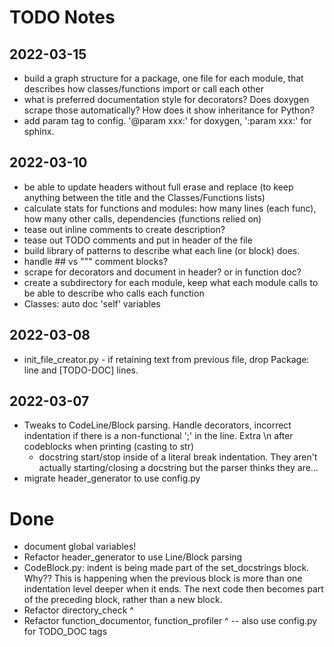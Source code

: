 # TODO Notes

## 2022-03-15

* build a graph structure for a package, one file for each module, that describes how classes/functions import or call each other
* what is preferred documentation style for decorators? Does doxygen scrape those automatically? How does it show inheritance for Python?
* add param tag to config. '@param xxx:' for doxygen, ':param xxx:' for sphinx.

## 2022-03-10

* be able to update headers without full erase and replace (to keep anything between the title and the Classes/Functions lists)
* calculate stats for functions and modules: how many lines (each func), how many other calls, dependencies (functions relied on)
* tease out inline comments to create description?
* tease out TODO comments and put in header of the file
* build library of patterns to describe what each line (or block) does.
* handle ## vs """ comment blocks?
* scrape for decorators and document in header? or in function doc?
* create a subdirectory for each module, keep what each module calls to be able to describe who calls each function
* Classes: auto doc 'self' variables

## 2022-03-08
* init_file_creator.py - if retaining text from previous file, drop Package: line and [TODO-DOC] lines.

## 2022-03-07

* Tweaks to CodeLine/Block parsing. Handle decorators, incorrect indentation if there is a non-functional ';' in the line. Extra \n after codeblocks when printing (casting to str)
	- docstring start/stop inside of a literal break indentation. They aren't actually starting/closing a docstring but the parser thinks they are...
* migrate header_generator to use config.py



# Done

* document global variables!
* Refactor header_generator to use Line/Block parsing
* CodeBlock.py: indent is being made part of the set_docstrings block. Why??
		This is happening when the previous block is more than one indentation level deeper when it ends. The next code then becomes part of the preceding block, rather than a new block.
* Refactor directory_check ^
* Refactor function_documentor, function_profiler ^ -- also use config.py for TODO_DOC tags
